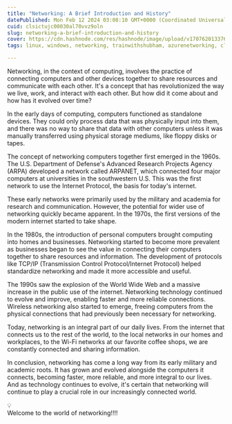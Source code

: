 ```yaml
---
title: "Networking: A Brief Introduction and History"
datePublished: Mon Feb 12 2024 03:08:10 GMT+0000 (Coordinated Universal Time)
cuid: clsictujc00030al70vvz9oln
slug: networking-a-brief-introduction-and-history
cover: https://cdn.hashnode.com/res/hashnode/image/upload/v1707620133769/6112ee51-ed98-4b24-bd76-0708390f3f1e.png
tags: linux, windows, networking, trainwithshubham, azurenetworking, cloudnetworking

---
```


Networking, in the context of computing, involves the practice of connecting computers and other devices together to share resources and communicate with each other. It's a concept that has revolutionized the way we live, work, and interact with each other. But how did it come about and how has it evolved over time?

In the early days of computing, computers functioned as standalone devices. They could only process data that was physically input into them, and there was no way to share that data with other computers unless it was manually transferred using physical storage mediums, like floppy disks or tapes.

The concept of networking computers together first emerged in the 1960s. The U.S. Department of Defense's Advanced Research Projects Agency (ARPA) developed a network called ARPANET, which connected four major computers at universities in the southwestern U.S. This was the first network to use the Internet Protocol, the basis for today's internet.

These early networks were primarily used by the military and academia for research and communication. However, the potential for wider use of networking quickly became apparent. In the 1970s, the first versions of the modern internet started to take shape.

In the 1980s, the introduction of personal computers brought computing into homes and businesses. Networking started to become more prevalent as businesses began to see the value in connecting their computers together to share resources and information. The development of protocols like TCP/IP (Transmission Control Protocol/Internet Protocol) helped standardize networking and made it more accessible and useful.

The 1990s saw the explosion of the World Wide Web and a massive increase in the public use of the internet. Networking technology continued to evolve and improve, enabling faster and more reliable connections. Wireless networking also started to emerge, freeing computers from the physical connections that had previously been necessary for networking.

Today, networking is an integral part of our daily lives. From the internet that connects us to the rest of the world, to the local networks in our homes and workplaces, to the Wi-Fi networks at our favorite coffee shops, we are constantly connected and sharing information.

In conclusion, networking has come a long way from its early military and academic roots. It has grown and evolved alongside the computers it connects, becoming faster, more reliable, and more integral to our lives. And as technology continues to evolve, it's certain that networking will continue to play a crucial role in our increasingly connected world.

<div data-node-type="callout">
<div data-node-type="callout-emoji">💡</div>
<div data-node-type="callout-text">Welcome to the world of networking!!!!</div>
</div>